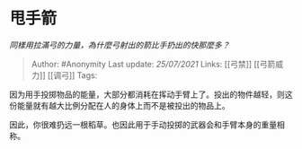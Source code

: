 # 甩手箭
*同樣用拉滿弓的力量，為什麼弓射出的箭比手扔出的快那麼多？*

> Author: #Anonymity
> Last update: *25/07/2021*
> Links:  [[弓禁]] [[弓箭威力]] [[调弓]]
> Tags:

因为用手投掷物品的能量，大部分都消耗在挥动手臂上了。投出的物件越轻，则这份能量就有越大比例分配在人的身体上而不是被投出的物品上。

因此，你很难扔远一根稻草。也因此用于手动投掷的武器会和手臂本身的重量相称。

